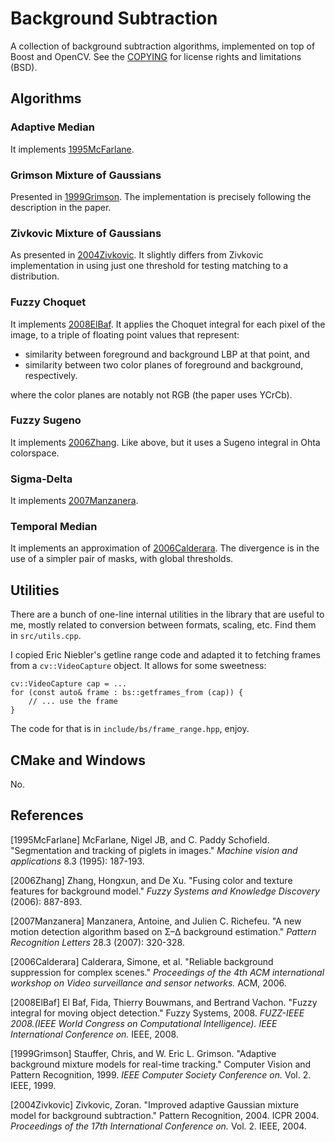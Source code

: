 # Background Subtraction

A collection of background subtraction algorithms, implemented on top of Boost
and OpenCV. See the [COPYING](COPYING) for license rights and limitations (BSD).

## Algorithms

### Adaptive Median

It implements [1995McFarlane](#1995McFarlane). 

### Grimson Mixture of Gaussians

Presented in [1999Grimson](#1999Grimson). The implementation is precisely following the
description in the paper.

### Zivkovic Mixture of Gaussians

As presented in [2004Zivkovic](#2004Zivkovic). It slightly differs from Zivkovic
implementation in using just one threshold for testing matching to a
distribution.

### Fuzzy Choquet

It implements [2008ElBaf](#2008ElBaf). It applies the Choquet integral for each pixel of
the image, to a triple of floating point values that represent:

- similarity between foreground and background LBP at that point, and
- similarity between two color planes of foreground and background, respectively.

where the color planes are notably not RGB (the paper uses YCrCb).

### Fuzzy Sugeno

It implements [2006Zhang](#2006Zhang). Like above, but it uses a Sugeno integral in Ohta
colorspace.

### Sigma-Delta

It implements [2007Manzanera](#2007Manzanera).

### Temporal Median

It implements an approximation of [2006Calderara](#2006Calderara). The
divergence is in the use of a simpler pair of masks, with global thresholds.

## Utilities

There are a bunch of one-line internal utilities in the library that are useful
to me, mostly related to conversion between formats, scaling, etc. Find them in
`src/utils.cpp`.

I copied Eric Niebler's getline range code and adapted it to fetching frames
from a `cv::VideoCapture` object. It allows for some sweetness:

    cv::VideoCapture cap = ...
    for (const auto& frame : bs::getframes_from (cap)) {
        // ... use the frame
    }

The code for that is in `include/bs/frame_range.hpp`, enjoy.

## CMake and Windows

No.

## References

<a name="1995McFarlane">[1995McFarlane]</a> McFarlane, Nigel JB, and C. Paddy
Schofield. "Segmentation and tracking of piglets in images." *Machine vision and
applications* 8.3 (1995): 187-193.

<a name="2006Zhang">[2006Zhang]</a> Zhang, Hongxun, and De Xu. "Fusing color and
texture features for background model." *Fuzzy Systems and Knowledge Discovery*
(2006): 887-893.

<a name="2007Manzanera">[2007Manzanera]</a> Manzanera, Antoine, and Julien
C. Richefeu. "A new motion detection algorithm based on Σ–Δ background
estimation." *Pattern Recognition Letters* 28.3 (2007): 320-328.

<a name="2006Calderara">[2006Calderara]</a> Calderara, Simone, et al. "Reliable
background suppression for complex scenes." *Proceedings of the 4th ACM
international workshop on Video surveillance and sensor networks.* ACM, 2006.

<a name="2008ElBaf">[2008ElBaf]</a> El Baf, Fida, Thierry Bouwmans, and Bertrand
Vachon. "Fuzzy integral for moving object detection." Fuzzy
Systems, 2008. *FUZZ-IEEE 2008.(IEEE World Congress on Computational
Intelligence). IEEE International Conference on.* IEEE, 2008. 

<a name="1999Grimson">[1999Grimson]</a> Stauffer, Chris, and W. Eric
L. Grimson. "Adaptive background mixture models for real-time tracking."
Computer Vision and Pattern Recognition, 1999. *IEEE Computer Society Conference
on.* Vol. 2. IEEE, 1999. 

<a name="2004Zivkovic">[2004Zivkovic]</a> Zivkovic, Zoran. "Improved adaptive
Gaussian mixture model for background subtraction." Pattern
Recognition, 2004. ICPR 2004. *Proceedings of the 17th International Conference
on.* Vol. 2. IEEE, 2004. 

